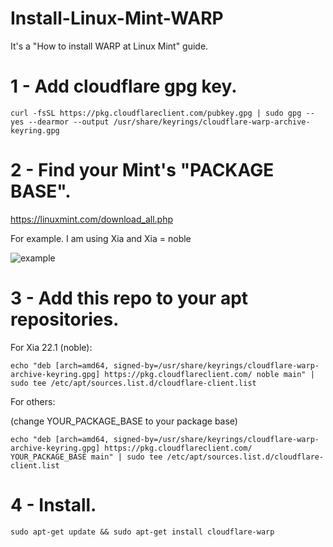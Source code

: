 # Install-Linux-Mint-WARP
It's a "How to install WARP at Linux Mint" guide.


# 1 - Add cloudflare gpg key.
```
curl -fsSL https://pkg.cloudflareclient.com/pubkey.gpg | sudo gpg --yes --dearmor --output /usr/share/keyrings/cloudflare-warp-archive-keyring.gpg
```



# 2 - Find your Mint's "PACKAGE BASE".

https://linuxmint.com/download_all.php

For example. I am using Xia and Xia = noble


![example](https://github.com/user-attachments/assets/512ab778-5c09-48fe-a62a-69224edd4b4c)




# 3 - Add this repo to your apt repositories.

For Xia 22.1 (noble):
```
echo "deb [arch=amd64, signed-by=/usr/share/keyrings/cloudflare-warp-archive-keyring.gpg] https://pkg.cloudflareclient.com/ noble main" | sudo tee /etc/apt/sources.list.d/cloudflare-client.list
```

For others:

(change YOUR_PACKAGE_BASE to your package base)
```
echo "deb [arch=amd64, signed-by=/usr/share/keyrings/cloudflare-warp-archive-keyring.gpg] https://pkg.cloudflareclient.com/ YOUR_PACKAGE_BASE main" | sudo tee /etc/apt/sources.list.d/cloudflare-client.list
```



# 4 - Install.
```
sudo apt-get update && sudo apt-get install cloudflare-warp
```
